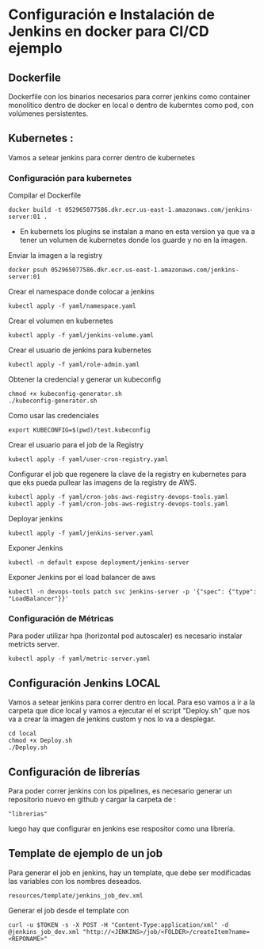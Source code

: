 # Configuración e Instalación de Jenkins en docker para CI/CD ejemplo

## Dockerfile

Dockerfile con los binarios necesarios para correr jenkins como container monolítico dentro de docker en local o dentro de kuberntes como pod, con volúmenes persistentes.

## Kubernetes :

Vamos a setear jenkins para correr dentro de kubernetes

### Configuración para kubernetes

Compilar el Dockerfile
    
    docker build -t 052965077586.dkr.ecr.us-east-1.amazonaws.com/jenkins-server:01 .

* En kubernets los plugins se instalan a mano en esta version ya que va a tener un volumen de kubernetes donde los guarde y no en la imagen. 

Enviar la imagen a la registry

    docker psuh 052965077586.dkr.ecr.us-east-1.amazonaws.com/jenkins-server:01

Crear el namespace donde colocar a jenkins

    kubectl apply -f yaml/namespace.yaml

Crear el volumen en kubernetes
    
    kubectl apply -f yaml/jenkins-volume.yaml

Crear el usuario de jenkins para kubernetes

    kubectl apply -f yaml/role-admin.yaml

Obtener la credencial y generar un kubeconfig

    chmod +x kubeconfig-generator.sh
    ./kubeconfig-generator.sh

Como usar las credenciales

    export KUBECONFIG=$(pwd)/test.kubeconfig

Crear el usuario para el job de la Registry

    kubectl apply -f yaml/user-cron-registry.yaml

Configurar el job que regenere la clave de la registry en kubernetes para que eks pueda pullear las imagens de la registry de AWS.

    kubectl apply -f yaml/cron-jobs-aws-registry-devops-tools.yaml
    kubectl apply -f yaml/cron-jobs-aws-registry-devops-tools.yaml

Deployar jenkins 

    kubectl apply -f yaml/jenkins-server.yaml

Exponer Jenkins 

    kubectl -n default expose deployment/jenkins-server

Exponer Jenkins por el load balancer de aws

    kubectl -n devops-tools patch svc jenkins-server -p '{"spec": {"type": "LoadBalancer"}}'

### Configuración de Métricas

Para poder utilizar hpa (horizontal pod autoscaler) es necesario instalar metricts server.

    kubectl apply -f yaml/metric-server.yaml

## Configuración Jenkins LOCAL

Vamos a setear jenkins para correr dentro en local. 
Para eso vamos a ir a la carpeta que dice local y vamos a ejecutar el el script "Deploy.sh" que nos va a crear la imagen de jenkins custom y nos lo va a desplegar.

    cd local
    chmod +x Deploy.sh
    ./Deploy.sh

## Configuración de librerías

Para poder correr jenkins con los pipelines, es necesario generar un repositorio nuevo en github y cargar la carpeta de :
    
    "librerias" 
    
luego hay que configurar en jenkins ese respositor como una librería.

## Template de ejemplo de un job

Para generar el job en jenkins, hay un template, que debe ser modificadas las variables con los nombres deseados.

    resources/template/jenkins_job_dev.xml

Generar el job desde el template con

    curl -u $TOKEN -s -X POST -H "Content-Type:application/xml" -d @jenkins_job_dev.xml "http://<JENKINS>/job/<FOLDER>/createItem?name=<REPONAME>"